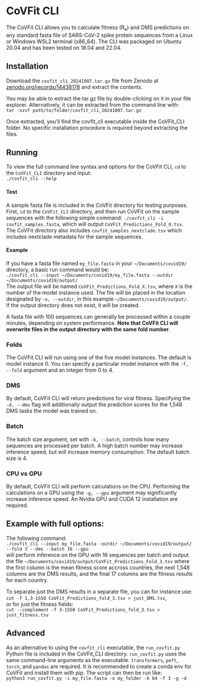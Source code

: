 # CoVFit CLI
The CoVFit CLI allows you to calculate fitness (R<sub>e</sub>) and DMS predictions on any standard fasta file of SARS-CoV-2 spike protein sequences from a Linux or Windows WSL2 terminal (x86_64). The CLI was packaged on Ubuntu 20.04 and has been tested on 18.04 and 22.04.

## Installation
Download the `covfit_cli_20241007.tar.gz` file from Zenodo at [zenodo.org/records/14438178](https://zenodo.org/doi/10.5281/zenodo.14438178) and extract the contents. 

You may be able to extract the tar.gz file by double-clicking on it in your file explorer. Alternatively, it can be extracted from the command line with: <br>
`tar -xzvf path/to/folder/covfit_cli_20241007.tar.gz` <br>

Once extracted, you'll find the covfit_cli executable inside the CoVFit_CLI folder. No specific installation procedure is required beyond extracting the files.

## Running
To view the full command line syntax and options for the CoVFit CLI, `cd` to the `CoVFit_CLI` directory and input:<br>
`./covfit_cli --help`
#### Test
A sample fasta file is included in the CoVFit directory for testing purposes. First, `cd` to the `CoVFit_CLI` directory, and then run CoVFit on the sample sequences with the following simple command: `./covfit_cli -i covfit_samples.fasta`, which will output `CoVFit_Predictions_Fold_0.tsv`. The CoVFit directory also includes `covfit_samples_nextclade.tsv` which includes nextclade metadata for the sample sequences.  
#### Example
If you have a fasta file named `my_file.fasta` in your `~/Documents/covid19/` directory, a basic run command would be:<br>
`./covfit_cli --input ~/Documents/covid19/my_file.fasta --outdir ~/Documents/covid19/output/`<br>
 The output file will be named `CoVFit_Predictions_Fold_X.tsv`, where `X` is the number of the model instance used. The file will be placed in the location designated by `-o, --outdir`, in this example `~/Documents/covid19/output/`. If the output directory does not exist, it will be created. <br>

A fasta file with 100 sequences can generally be processed within a couple minutes, depending on system performance. **Note that CoVFit CLI will overwrite files in the output directory with the same fold number**. 

### Folds
The CoVFit CLI will run using one of the five model instances. The default is model instance 0. You can specify a particular model instance with the `-f, --fold` argument and an integer from 0 to 4.   

### DMS
By default, CoVFit CLI will return predictions for viral fitness. Specifying the `-d, --dms` flag will additionally output the prediction scores for the 1,548 DMS tasks the model was trained on. 

### Batch
The batch size argument, set with `-b, --batch`, controls how many sequences are processed per batch. A high batch number may increase inference speed, but will increase memory consumption. The default batch size is 4.

### CPU vs GPU
By default, CoVFit CLI will perform calculations on the CPU. Performing the calculations on a GPU using the `-g, --gpu` argument may significantly increase inference speed. An Nvidia GPU and CUDA 12 installation are required. 

## Example with full options:
The following command:<br>
`./covfit_cli --input my_file.fasta -outdir ~/Documents/covid19/output/ --fold 3 --dms --batch 16 --gpu` <br>
will perform inference on the GPU with 16 sequences per batch and output the file `~/Documents/covid19/output/CoVFit_Predictions_Fold_3.tsv` where the first column is the mean fitness score accross countries, the next 1,548 columns are the DMS results, and the final 17 columns are the fitness results for each country.

To separate just the DMS results in a separate file, you can for instance use: <br>`cut -f 1,3-1550 CoVFit_Predictions_fold_3.tsv > just_DMS.tsv`, <br>or for just the fitness fields: <br>`cut --complement -f 3-1550 CoVFit_Predictions_fold_3.tsv > just_fitness.tsv`

## Advanced
As an alternative to using the `covfit_cli` executable, the `run_covfit.py` Python file is included in the CoVFit_CLI directory. `run_covfit.py` uses the same command-line arguments as the executable. `transformers`, `peft`, `torch`, and `pandas` are required. It is recommended to create a conda env for CoVFit and install them with pip. The script can then be run like: <br>
`python3 run_covfit.py -i my_file.fasta -o my_folder -b 64 -f 3 -g -d`

